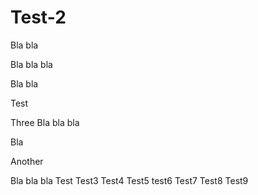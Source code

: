 # Test-2

Bla bla

Bla bla bla

Bla bla

Test

Three
Bla bla bla

Bla

Another

Bla bla bla
Test
Test3
Test4
Test5
test6
Test7
Test8
Test9 
